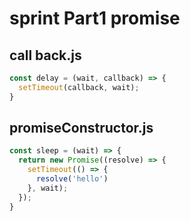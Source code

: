 # sprint Part1 promise

## call back.js

```jsx
const delay = (wait, callback) => {
  setTimeout(callback, wait);
}
```
## promiseConstructor.js

```jsx
const sleep = (wait) => {
  return new Promise((resolve) => {
    setTimeout(() => {
      resolve('hello')
    }, wait);
  });
}
```